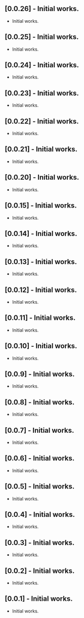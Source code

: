 ## [0.0.26] - Initial works.

* Initial works.

## [0.0.25] - Initial works.

* Initial works.

## [0.0.24] - Initial works.

* Initial works.

## [0.0.23] - Initial works.

* Initial works.

## [0.0.22] - Initial works.

* Initial works.

## [0.0.21] - Initial works.

* Initial works.

## [0.0.20] - Initial works.

* Initial works.

## [0.0.15] - Initial works.

* Initial works.

## [0.0.14] - Initial works.

* Initial works.

## [0.0.13] - Initial works.

* Initial works.

## [0.0.12] - Initial works.

* Initial works.

## [0.0.11] - Initial works.

* Initial works.

## [0.0.10] - Initial works.

* Initial works.

## [0.0.9] - Initial works.

* Initial works.

## [0.0.8] - Initial works.

* Initial works.

## [0.0.7] - Initial works.

* Initial works.

## [0.0.6] - Initial works.

* Initial works.

## [0.0.5] - Initial works.

* Initial works.

## [0.0.4] - Initial works.

* Initial works.

## [0.0.3] - Initial works.

* Initial works.

## [0.0.2] - Initial works.

* Initial works.

## [0.0.1] - Initial works.

* Initial works.